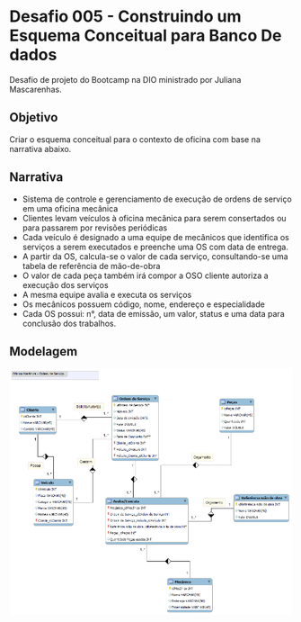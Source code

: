 # Desafio 005 - Construindo um Esquema Conceitual para Banco De dados
Desafio de projeto do Bootcamp na DIO ministrado por Juliana Mascarenhas.

## Objetivo
Criar o esquema conceitual para o contexto de oficina com base na narrativa abaixo.

## Narrativa 
- Sistema de controle e gerenciamento de execução de ordens de serviço em uma oficina mecânica
- Clientes levam veículos à oficina mecânica para serem consertados ou para passarem por revisões  periódicas
- Cada veículo é designado a uma equipe de mecânicos que identifica os serviços a serem executados e preenche uma OS com data de entrega.
- A partir da OS, calcula-se o valor de cada serviço, consultando-se uma tabela de referência de mão-de-obra
- O valor de cada peça também irá compor a OSO cliente autoriza a execução dos serviços
- A mesma equipe avalia e executa os serviços
- Os mecânicos possuem código, nome, endereço e especialidade
- Cada OS possui: n°, data de emissão, um valor, status e uma data para conclusão dos trabalhos.
  
## Modelagem
![Modelaegem OS Mecânica](ModelagemOSMecanica.png)